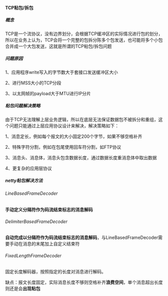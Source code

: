 #### TCP粘包/拆包

##### 概念

TCP是一个流协议，没有边界划分，会根据TCP缓冲区的实际情况进行包的划分，所以在业务上认为，TCP会将一个完整的包拆分陈多个包发送，也可能将多个小包合并成一个大包发送，这就是所谓的TCP粘包/拆包问题



##### 问题原因

1、应用程序write写入的字节数大于套接口发送缓冲区大小

2、进行MSS大小的TCP分段

3、以太网帧的payload大于MTU进行IP分片



##### 粘包问题解决策略

由于TCP无法理解上层业务逻辑，所以在底层无法保证数据包不被拆分和重组，这个问题只能通过上层应用协议设计来解决，解决策略如下：

1、消息定长，例如每个报文的大小固定200个字节，如果不够空格补齐

2、特殊字符分割，例如在包尾使用回车符分割，如FTP协议

3、消息头、消息体，消息头包含数据长度，通过数据长度重消息体中取出数据

4、更复杂的应用层协议



##### netty粘包解决方法

###### LineBasedFrameDecoder

**手动定义分隔符作为码流结束标志的消息解码**

###### DelimiterBasedFrameDecoder

**自动完成以分隔符作为码流结束标志的消息解码**，与LineBasedFrameDecoder需要手动在消息的末尾加上自定义结束符

###### FixedLengthFrameDecoder

固定长度解码器，按照指定的长度对消息进行解码。

缺点：报文长度固定，实际消息长度不够则空格补齐**浪费空间**，单个消息超出长度则还是会**出现粘包**